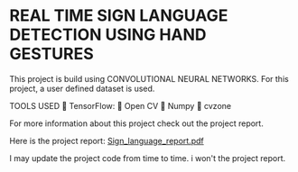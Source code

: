 # REAL TIME SIGN LANGUAGE DETECTION USING HAND GESTURES

This project is build using CONVOLUTIONAL NEURAL NETWORKS.
For this project, a user defined dataset is used.

TOOLS USED 
         TensorFlow:
         Open CV
         Numpy
         cvzone
        
 


For more information about this project check out the project report.

Here is the project report:  [Sign_language_report.pdf](https://github.com/Hezron26/sign-language-translation/files/10469691/Sign_language_report.pdf)

I may update the project code from time to time. i won't the project report. 

